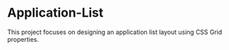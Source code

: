 # Application-List
This project focuses on designing an application list layout using CSS Grid properties.
